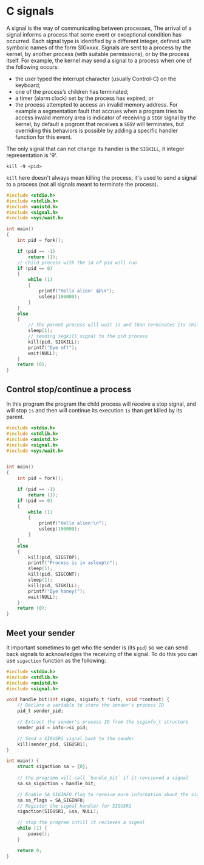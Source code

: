 # C signals

A signal is the way of communicating between processes, The arrival of a signal informs a process that some event or exceptional condition has occurred.
Each signal type is identified by a different integer, defined with symbolic names of
the form SIGxxxx.
Signals are sent to a process by the kernel, by another process (with suitable
permissions), or by the process itself. For example, the kernel may send a signal to
a process when one of the following occurs:
- the user typed the interrupt character (usually Control-C) on the keyboard;
- one of the process’s children has terminated;
- a timer (alarm clock) set by the process has expired; or
- the process attempted to access an invalid memory address.
For example a segmentation fault that accrues when a program tries to access invalid memory area is indicator of receiving a `SEGV` signal by the kernel, by default a pogrom that receives a `SEGV` will terminates, but overriding this behaviors is possible by adding a specific handler function for this event.

The only signal that can not change its handler is the `SIGKILL`, it integer representation is '9'.

```
kill -9 <pid>
```

`kill` here doesn't always mean killing the process, it's used to send a signal to a process (not all signals meant to terminate the process).

```c
#include <stdio.h>
#include <stdlib.h>
#include <unistd.h>
#include <signal.h>
#include <sys/wait.h>

int main()
{
	int pid = fork();

	if (pid == -1)
		return (1);
	// child process with the id of pid will run
	if (pid == 0)
	{
		while (1)
		{
			printf("Hello alien! 😄\n");
			usleep(100000);
		}
	}
	else
	{
		// the parent process will wait 1s and than terminates its child precess
		sleep(1);
		// sending segkill signal to the pid process
		kill(pid, SIGKILL);
		printf("Dye mf!");
		wait(NULL);
	}
	return (0);
}

```

## Control stop/continue a process

In this program the program the child process will receive a stop signal, and will stop `1s` and then will continue its execution `1s` than get killed by its parent. 

```c
#include <stdio.h>
#include <stdlib.h>
#include <unistd.h>
#include <signal.h>
#include <sys/wait.h>


int main()
{
	int pid = fork();

	if (pid == -1)
		return (1);
	if (pid == 0)
	{
		while (1)
		{
			printf("Hello alien!\n");
			usleep(100000);
		}
	}
	else
	{
		kill(pid, SIGSTOP);
		printf("Process is in asleep\n");
		sleep(1);
		kill(pid, SIGCONT);
		sleep(1);
		kill(pid, SIGKILL);
		printf("Dye haney!");
		wait(NULL);
	}
	return (0);
}
```


## Meet your sender

It important sometimes to get who the sender is (its `pid`) so we can send back signals to acknowledges the receiving of the signal.
To do this you can use `sigaction` function as the following:

```c
#include <stdio.h>
#include <stdlib.h>
#include <unistd.h>
#include <signal.h>

void handle_bit(int signo, siginfo_t *info, void *context) {
    // Declare a variable to store the sender's process ID
    pid_t sender_pid;

    // Extract the sender's process ID from the siginfo_t structure
    sender_pid = info->si_pid; 

    // Send a SIGUSR1 signal back to the sender
    kill(sender_pid, SIGUSR1); 
}

int main() {
    struct sigaction sa = {0}; 
    
    // the programm will call `handle_bit` if it revcieved a signal
    sa.sa_sigaction = handle_bit; 

    // Enable SA_SIGINFO flag to receive more information about the signal
    sa.sa_flags = SA_SIGINFO; 
    // Register the signal handler for SIGUSR1
    sigaction(SIGUSR1, &sa, NULL); 

    // stop the program intill it recieves a signal
    while (1) {
        pause(); 
    }

    return 0;
}
```